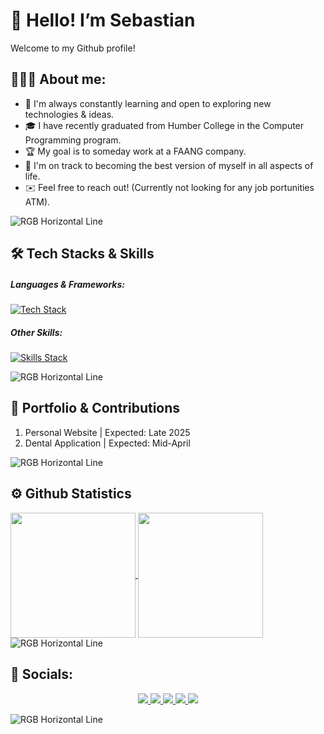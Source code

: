 <!-- Section01: General Introduction -->

# 👋 Hello! I’m Sebastian
Welcome to my Github profile!

<!-- <img src="https://github.com/SebastianMuzalewski/SebastianMuzalewski/assets/113144733/6b45c109-7b0d-4b20-84c8-ee7748fb4beb" alt="pikmin4-characters" style="width: 1000px;"/> -->

<!-- Section02: About Me -->

## 🙋🏻‍♂️ About me:

- 🧠 I'm always constantly learning and open to exploring new technologies & ideas.
- 🎓 I have recently graduated from Humber College in the Computer Programming program.
- 🏆 My goal is to someday work at a FAANG company. 
- 🌱 I'm on track to becoming the best version of myself in all aspects of life.
- ✉️ Feel free to reach out! (Currently not looking for any job portunities ATM).

<img alt="RGB Horizontal Line" src="https://user-images.githubusercontent.com/73097560/115834477-dbab4500-a447-11eb-908a-139a6edaec5c.gif"/>

<!-- Section03: Tech stack & Extra Skills -->

## 🛠️ Tech Stacks & Skills

##### Languages & Frameworks: 
<!--- MAX 5 cards per row --->

[![Tech Stack](https://skillicons.dev/icons?i=html,css,js&perline=5)](https://skillicons.dev)

##### Other Skills:
<!--- MAX 5 cards per row --->

[![Skills Stack](https://skillicons.dev/icons?i=git,github,vscode&perline=5)](https://skillicons.dev)

<img alt="RGB Horizontal Line" src="https://user-images.githubusercontent.com/73097560/115834477-dbab4500-a447-11eb-908a-139a6edaec5c.gif"/>

<!-- Section04: Personal Portfolio & Contributions -->

📁 Portfolio & Contributions
-

 <!--[![Personal Website](https://github-readme-stats.vercel.app/api/pin/?username=SebastianMuzalewski&repo=github-Personal_Website)](https://github.com/SebastianMuzalewski/Personal_Website) -->

1. Personal Website   | Expected: Late 2025
2. Dental Application | Expected: Mid-April

<img alt="RGB Horizontal Line" src="https://user-images.githubusercontent.com/73097560/115834477-dbab4500-a447-11eb-908a-139a6edaec5c.gif"/>

<!-- Section05: Github Stats -->

⚙️ Github Statistics
-

<!--- Github Project Statistics --->

<a href="https://github.com/SebastianMuzalewski/github-readme-stats" >
  <img height=200 align="center" src="https://github-readme-stats.vercel.app/api?username=SebastianMuzalewski&theme=merko&card_width=370" />
</a>

<!--- Github Language Statistics --->

<a href="https://github.com/SebastianMuzalewski/convoychat">
  <img height=200 align="center" src="https://github-readme-stats.vercel.app/api/top-langs?username=SebastianMuzalewski&theme=merko&layout=compact&langs_count=8&card_width=370" />
</a>

<img alt="RGB Horizontal Line" src="https://user-images.githubusercontent.com/73097560/115834477-dbab4500-a447-11eb-908a-139a6edaec5c.gif"/>

<!-- Section06: Github Socials -->

📡 Socials:
-

<!--- LinkedIn social --->
<p align="center" white-space: nowrap;>
  <!--- LinkedIn social --->
  <a href="https://www.linkedin.com/in/seb-muz/">
    <img src="https://skillicons.dev/icons?i=linkedin"/>
  </a>
 <!--- Github social --->
 <a href="https://github.com/SebastianMuzalewski">
    <img src="https://skillicons.dev/icons?i=github"/>
  </a>
 <!--- Gmail social --->
 <a href="mailto:sebmuzalew@gmail.com">
    <img src="https://skillicons.dev/icons?i=gmail"/>
  </a>
 <!--- Stackoverflow social --->
 <a href="https://stackoverflow.com/users/20940909/sebastian-muzalewski">
    <img src="https://skillicons.dev/icons?i=stackoverflow"/>
  </a>
 <!--- Discord social --->
 <a href="https://discord.com/">
    <img src="https://skillicons.dev/icons?i=discord"/>
  </a>
</p>

<img alt="RGB Horizontal Line" src="https://user-images.githubusercontent.com/73097560/115834477-dbab4500-a447-11eb-908a-139a6edaec5c.gif"/>

<!-- Section00: Extras -->

<!--- 
GitHub Introduction: SebastianMuzalewski/SebastianMuzalewski is a ✨ special ✨ repository because its `README.md` (this file) appears on your GitHub profile.

Card Resources:
i.) https://github.com/anuraghazra/github-readme-stats?tab=readme-ov-file#github-stats-card

ii.) https://github.com/tandpfun/skill-icons


Unused Socials:

i.) Twitter
<a href="">
    <img src="https://skillicons.dev/icons?i=twitter"/>
</a>

ii.) Instagram
<a href="">
    <img src="https://skillicons.dev/icons?i=instagram"/>
</a>
<a href="">
    <img src="https://skillicons.dev/icons?i=twitter"/>
</a>

iii.) YouTube
<a href="">
    <img src="https://skillicons.dev/icons?i=youTube"/>
</a>

1.) Unused About Me:

- 🔍 I’m looking for a [Season | Year | Co-op ] position related to [ field('s) of study ] 

- 💻 For job offers and opportunities reach out to me on [LinkedIn](insert email) or email me at <insert email>

--->

